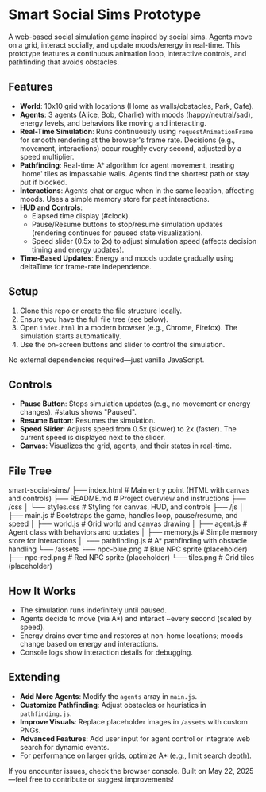 # Smart Social Sims Prototype

A web-based social simulation game inspired by social sims. Agents move on a grid, interact socially, and update moods/energy in real-time. This prototype features a continuous animation loop, interactive controls, and pathfinding that avoids obstacles.

## Features
- **World**: 10x10 grid with locations (Home as walls/obstacles, Park, Cafe).
- **Agents**: 3 agents (Alice, Bob, Charlie) with moods (happy/neutral/sad), energy levels, and behaviors like moving and interacting.
- **Real-Time Simulation**: Runs continuously using `requestAnimationFrame` for smooth rendering at the browser's frame rate. Decisions (e.g., movement, interactions) occur roughly every second, adjusted by a speed multiplier.
- **Pathfinding**: Real-time A* algorithm for agent movement, treating 'home' tiles as impassable walls. Agents find the shortest path or stay put if blocked.
- **Interactions**: Agents chat or argue when in the same location, affecting moods. Uses a simple memory store for past interactions.
- **HUD and Controls**:
  - Elapsed time display (#clock).
  - Pause/Resume buttons to stop/resume simulation updates (rendering continues for paused state visualization).
  - Speed slider (0.5x to 2x) to adjust simulation speed (affects decision timing and energy updates).
- **Time-Based Updates**: Energy and moods update gradually using deltaTime for frame-rate independence.

## Setup
1. Clone this repo or create the file structure locally.
2. Ensure you have the full file tree (see below).
3. Open `index.html` in a modern browser (e.g., Chrome, Firefox). The simulation starts automatically.
4. Use the on-screen buttons and slider to control the simulation.

No external dependencies required—just vanilla JavaScript.

## Controls
- **Pause Button**: Stops simulation updates (e.g., no movement or energy changes). #status shows "Paused".
- **Resume Button**: Resumes the simulation.
- **Speed Slider**: Adjusts speed from 0.5x (slower) to 2x (faster). The current speed is displayed next to the slider.
- **Canvas**: Visualizes the grid, agents, and their states in real-time.

## File Tree
smart-social-sims/
├── index.html              # Main entry point (HTML with canvas and controls)
├── README.md               # Project overview and instructions
├── /css
│   └── styles.css          # Styling for canvas, HUD, and controls
├── /js
│   ├── main.js             # Bootstraps the game, handles loop, pause/resume, and speed
│   ├── world.js            # Grid world and canvas drawing
│   ├── agent.js            # Agent class with behaviors and updates
│   ├── memory.js           # Simple memory store for interactions
│   └── pathfinding.js      # A* pathfinding with obstacle handling
└── /assets
├── npc-blue.png        # Blue NPC sprite (placeholder)
├── npc-red.png         # Red NPC sprite (placeholder)
└── tiles.png           # Grid tiles (placeholder)

## How It Works
- The simulation runs indefinitely until paused.
- Agents decide to move (via A*) and interact ~every second (scaled by speed).
- Energy drains over time and restores at non-home locations; moods change based on energy and interactions.
- Console logs show interaction details for debugging.

## Extending
- **Add More Agents**: Modify the `agents` array in `main.js`.
- **Customize Pathfinding**: Adjust obstacles or heuristics in `pathfinding.js`.
- **Improve Visuals**: Replace placeholder images in `/assets` with custom PNGs.
- **Advanced Features**: Add user input for agent control or integrate web search for dynamic events.
- For performance on larger grids, optimize A* (e.g., limit search depth).

If you encounter issues, check the browser console. Built on May 22, 2025—feel free to contribute or suggest improvements!
